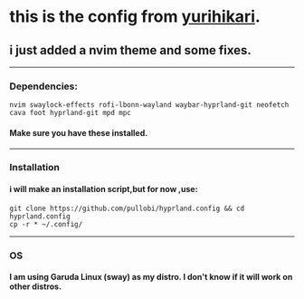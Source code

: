 # this is the config from [yurihikari](https://github.com/yurihikari/garuda-sway-confi).
## i just added a nvim theme and some fixes.
***
### Dependencies:
`nvim swaylock-effects rofi-lbonn-wayland waybar-hyprland-git neofetch cava foot hyprland-git mpd mpc `
#### Make sure you have these installed.
---
### Installation
#### i will make an installation script,but for now ,use:
```
git clone https://github.com/pullobi/hyprland.config && cd hyprland.config
cp -r * ~/.config/

```
---
### OS
#### I am using **Garuda Linux (sway)** as my distro. I don't know if it will work on other distros.
